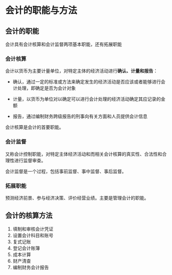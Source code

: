 # 会计的职能与方法

## 会计的职能

会计具有会计核算和会计监督两项基本职能，还有拓展职能

### 会计核算

会计以货币为主要计量单位，对特定主体的经济活动进行**确认、计量和报告**：

+ 确认，通过一定的标准或方法来确定发生的经济活动是否应该或者能够进行会计处理，即确定是否为会计对象

+ 计量，以货币为单位对以确定可以进行会计处理的经济活动确定其应记录的金额

+ 报告，通过编制财务跨级报告的刑事向有关方面和人员提供会计信息

会计核算是会计的首要职能。

### 会计监督

又称会计控制职能，对特定主体经济活动和而相关会计核算的真实性、合法性和合理性进行监督审查。

会计监督是一个过程，包括事前监督、事中监督、事后监督。

### 拓展职能

预测经济前景、参与经济决策、评价经营业绩。主要是管理会计的职能。

## 会计的核算方法

1. 填制和审核会计凭证
2. 设置会计科目和账号
3. 复式记账
4. 登记会计账簿
5. 成本计算
6. 财产清查
7. 编制财务会计报告